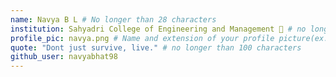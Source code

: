 ```yaml
---
name: Navya B L # No longer than 28 characters
institution: Sahyadri College of Engineering and Management 🚩 # no longer than 58 characters
profile_pic: navya.png # Name and extension of your profile picture(ex. mona.png)
quote: "Dont just survive, live." # no longer than 100 characters
github_user: navyabhat98
---
```


